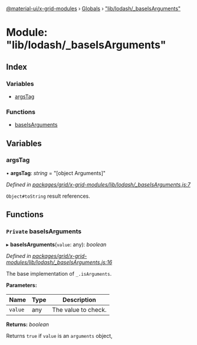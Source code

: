 [@material-ui/x-grid-modules](../README.md) › [Globals](../globals.md) › ["lib/lodash/_baseIsArguments"](_lib_lodash__baseisarguments_.md)

# Module: "lib/lodash/_baseIsArguments"

## Index

### Variables

* [argsTag](_lib_lodash__baseisarguments_.md#argstag)

### Functions

* [baseIsArguments](_lib_lodash__baseisarguments_.md#private-baseisarguments)

## Variables

###  argsTag

• **argsTag**: *string* = "[object Arguments]"

*Defined in [packages/grid/x-grid-modules/lib/lodash/_baseIsArguments.js:7](https://github.com/mui-org/material-ui-x/blob/02342a6/packages/grid/x-grid-modules/lib/lodash/_baseIsArguments.js#L7)*

`Object#toString` result references.

## Functions

### `Private` baseIsArguments

▸ **baseIsArguments**(`value`: any): *boolean*

*Defined in [packages/grid/x-grid-modules/lib/lodash/_baseIsArguments.js:16](https://github.com/mui-org/material-ui-x/blob/02342a6/packages/grid/x-grid-modules/lib/lodash/_baseIsArguments.js#L16)*

The base implementation of `_.isArguments`.

**Parameters:**

Name | Type | Description |
------ | ------ | ------ |
`value` | any | The value to check. |

**Returns:** *boolean*

Returns `true` if `value` is an `arguments` object,
